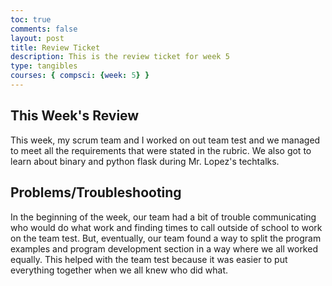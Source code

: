 ```yaml
---
toc: true
comments: false
layout: post
title: Review Ticket
description: This is the review ticket for week 5
type: tangibles
courses: { compsci: {week: 5} }
---
```


## This Week's Review
This week, my scrum team and I worked on out team test and we managed to meet all the requirements that were stated in the rubric. We also got to learn about binary and python flask during Mr. Lopez's techtalks.

## Problems/Troubleshooting
In the beginning of the week, our team had a bit of trouble communicating who would do what work and finding times to call outside of school to work on the team test. But, eventually, our team found a way to split the program examples and program development section in a way where we all worked equally. This helped with the team test because it was easier to put everything together when we all knew who did what.